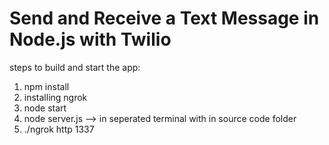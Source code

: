 # Send and Receive a Text Message in Node.js with Twilio
steps to build and start the app:
1. npm install
2. installing ngrok
3. node start
4. node server.js --> in seperated terminal with in source code folder
5. ./ngrok http 1337

